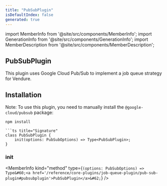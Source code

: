```yaml
---
title: "PubSubPlugin"
isDefaultIndex: false
generated: true
---
```

<!-- This file was generated from the Vendure source. Do not modify. Instead, re-run the "docs:build" script -->
import MemberInfo from '@site/src/components/MemberInfo';
import GenerationInfo from '@site/src/components/GenerationInfo';
import MemberDescription from '@site/src/components/MemberDescription';


## PubSubPlugin

<GenerationInfo sourceFile="packages/job-queue-plugin/src/pub-sub/plugin.ts" sourceLine="22" packageName="@vendure/job-queue-plugin" />

This plugin uses Google Cloud Pub/Sub to implement a job queue strategy for Vendure.

## Installation

Note: To use this plugin, you need to manually install the `@google-cloud/pubsub` package:

```shell
npm install

```ts title="Signature"
class PubSubPlugin {
    init(options: PubSubOptions) => Type<PubSubPlugin>;
}
```

<div className="members-wrapper">

### init

<MemberInfo kind="method" type={`(options: PubSubOptions) => Type&#60;<a href='/reference/core-plugins/job-queue-plugin/pub-sub-plugin#pubsubplugin'>PubSubPlugin</a>&#62;`}   />




</div>

